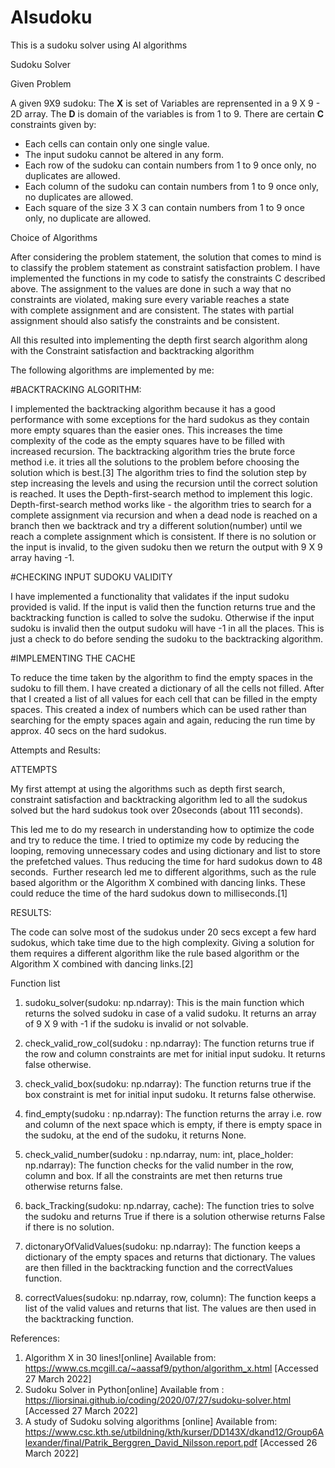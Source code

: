 # AIsudoku
This is a sudoku solver using AI algorithms

Sudoku Solver

Given Problem

A given 9X9 sudoku:
    The **X** is set of Variables are reprensented in a 9 X 9 - 2D array.
    The **D** is domain of the variables is from 1 to 9.
    There are certain **C** constraints given by:
* Each cells can contain only one single value.
* The input sudoku cannot be altered in any form.
* Each row of the sudoku can contain numbers from 1 to 9 once only, no duplicates are allowed. 
* Each column of the sudoku can contain numbers from 1 to 9 once only, no duplicates are allowed. 
* Each square of the size 3 X 3 can contain numbers from 1 to 9 once only, no duplicate are allowed.

Choice of Algorithms

After considering the problem statement, the solution that comes to mind is to classify the problem statement as constraint satisfaction problem. I have implemented the functions in my code to satisfy the constraints C described above. The assignment to the values are done in such a way that no constraints are violated, making sure every variable reaches a state with complete assignment and are consistent. The states with partial assignment should also satisfy the constraints and be consistent.

All this resulted into implementing the depth first search algorithm along with the Constraint satisfaction and backtracking algorithm

The following algorithms are implemented by me:

#BACKTRACKING ALGORITHM:

I implemented the backtracking algorithm because it has a good performance with some exceptions for the hard sudokus as they contain more empty squares than the easier ones. This increases the time complexity of the code as the empty squares have to be filled with increased recursion. The backtracking algorithm tries the brute force method i.e. it tries all the solutions to the problem before choosing the solution which is best.[3] The algorithm tries to find the solution step by step increasing the levels and using the recursion until the correct solution is reached. It uses the Depth-first-search method to implement this logic. Depth-first-search method works like - the algorithm tries to search for a complete assignment via recursion and when a dead node is reached on a branch then we backtrack and try a different solution(number) until we reach a complete assignment which is consistent. If there is no solution or the input is invalid, to the given sudoku then we return the output with 9 X 9 array having -1. 

#CHECKING INPUT SUDOKU VALIDITY

I have implemented a functionality that validates if the input sudoku provided is valid. If the input is valid then the function returns true and the backtracking function is called to solve the sudoku. Otherwise if the input sudoku is invalid then the output sudoku will have -1 in all the places. This is just a check to do before sending the sudoku to the backtracking algorithm.

#IMPLEMENTING THE CACHE

To reduce the time taken by the algorithm to find the empty spaces in the sudoku to fill them. I have created a dictionary of all the cells not filled. After that I created a list of all values for each cell that can be filled in the empty spaces. This created a index of numbers which can be used rather than searching for the empty spaces again and again, reducing the run time by approx. 40 secs on the hard sudokus.

Attempts and Results:

ATTEMPTS

My first attempt at using the algorithms such as depth first search, constraint satisfaction and backtracking algorithm led to all the sudokus solved but the hard sudokus took over 20seconds (about 111 seconds).

This led me to do my research in understanding how to optimize the code and try to reduce the time. I tried to optimize my code by reducing the looping, removing unnecessary codes and using dictionary and list to store the prefetched values. Thus reducing the time for hard sudokus down to 48 seconds. 
Further research led me to different algorithms, such as the rule based algorithm or the Algorithm X combined with dancing links. These could reduce the time of the hard sudokus down to milliseconds.[1]

RESULTS:

The code can solve most of the sudokus under 20 secs except a few hard sudokus, which take time due to the high complexity. Giving a solution for them requires a different algorithm like the rule based algorithm or the Algorithm X combined with dancing links.[2]

Function list

1. sudoku_solver(sudoku: np.ndarray):
This is the main function which returns the solved sudoku in case of a valid sudoku. It returns an array of 9 X 9 with -1 if the sudoku is invalid or not solvable.

2. check_valid_row_col(sudoku : np.ndarray):
The function returns true if the row and column constraints are met for initial input sudoku. It returns false otherwise.

3. check_valid_box(sudoku: np.ndarray):
The function returns true if the box constraint is met for initial input sudoku. It returns false otherwise.

4. find_empty(sudoku : np.ndarray):
The function returns the array i.e. row and column of the next space which is empty, if there is empty space in the sudoku, at the end of the sudoku, it returns None. 

5. check_valid_number(sudoku : np.ndarray, num: int, place_holder: np.ndarray):
The function checks for the valid number in the row, column and box. If all the constraints are met then returns true otherwise returns false. 

6. back_Tracking(sudoku: np.ndarray, cache):
The function tries to solve the sudoku and returns True if there is a solution otherwise returns False if there is no solution.

7. dictonaryOfValidValues(sudoku: np.ndarray):
The function keeps a dictionary of the empty spaces and returns that dictionary. The values are then filled in the backtracking function and the correctValues function.

8. correctValues(sudoku: np.ndarray, row, column):
The function keeps a list of the valid values and returns that list. The values are then used in the backtracking function.

References:
1. Algorithm X in 30 lines![online] Available from: https://www.cs.mcgill.ca/~aassaf9/python/algorithm_x.html [Accessed 27 March 2022]
2. Sudoku Solver in Python[online] Available from : https://liorsinai.github.io/coding/2020/07/27/sudoku-solver.html [Accessed 27 March 2022]
3. A study of Sudoku solving algorithms [online] Available from: https://www.csc.kth.se/utbildning/kth/kurser/DD143X/dkand12/Group6Alexander/final/Patrik_Berggren_David_Nilsson.report.pdf [Accessed 26 March 2022]
